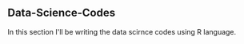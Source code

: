 ## Data-Science-Codes ##      

In this section I'll be writing the data scirnce codes using R language.    
  
